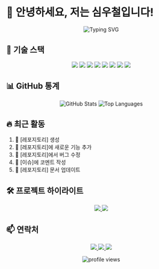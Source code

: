 # 👋 안녕하세요, 저는 심우철입니다!

<p align="center">
  <img src="https://readme-typing-svg.demolab.com?font=Fira+Code&pause=1000&color=58A6FF&width=435&lines=Passionate+Developer;Problem+Solver;Tech+Enthusiast;Continuous+Learner" alt="Typing SVG" />
</p>

## 🚀 기술 스택

<p align="center">
  <img src="https://img.shields.io/badge/Java-007396?style=for-the-badge&logo=java&logoColor=white" />
  <img src="https://img.shields.io/badge/Python-3776AB?style=for-the-badge&logo=python&logoColor=white" />
  <img src="https://img.shields.io/badge/JavaScript-F7DF1E?style=for-the-badge&logo=javascript&logoColor=black" />
  <img src="https://img.shields.io/badge/React-61DAFB?style=for-the-badge&logo=react&logoColor=black" />
  <img src="https://img.shields.io/badge/Node.js-339933?style=for-the-badge&logo=node.js&logoColor=white" />
  <img src="https://img.shields.io/badge/Spring-6DB33F?style=for-the-badge&logo=spring&logoColor=white" />
  <img src="https://img.shields.io/badge/Docker-2496ED?style=for-the-badge&logo=docker&logoColor=white" />
  <img src="https://img.shields.io/badge/Kubernetes-326CE5?style=for-the-badge&logo=kubernetes&logoColor=white" />
</p>

## 📊 GitHub 통계

<p align="center">
  <img src="https://github-readme-stats.vercel.app/api?username=[당신의 GitHub 아이디]&show_icons=true&theme=radical" alt="GitHub Stats" />
  <img src="https://github-readme-stats.vercel.app/api/top-langs/?username=[당신의 GitHub 아이디]&layout=compact&theme=radical" alt="Top Languages" />
</p>

## 🔥 최근 활동

<!--START_SECTION:activity-->
1. 🎉 [레포지토리] 생성
2. 🚀 [레포지토리]에 새로운 기능 추가
3. 🐛 [레포지토리]에서 버그 수정
4. 💬 [이슈]에 코멘트 작성
5. 📝 [레포지토리] 문서 업데이트
<!--END_SECTION:activity-->

## 🛠️ 프로젝트 하이라이트

<p align="center">
  <a href="[프로젝트 링크]">
    <img src="https://github-readme-stats.vercel.app/api/pin/?username=[당신의 GitHub 아이디]&repo=[레포지토리 이름]&theme=radical" />
  </a>
  <a href="[프로젝트 링크]">
    <img src="https://github-readme-stats.vercel.app/api/pin/?username=[당신의 GitHub 아이디]&repo=[레포지토리 이름]&theme=radical" />
  </a>
</p>

## 📫 연락처

<p align="center">
  <a href="mailto:[이메일 주소]">
    <img src="https://img.shields.io/badge/Gmail-D14836?style=for-the-badge&logo=gmail&logoColor=white" />
  </a>
  <a href="https://linkedin.com/in/[LinkedIn 프로필]">
    <img src="https://img.shields.io/badge/LinkedIn-0077B5?style=for-the-badge&logo=linkedin&logoColor=white" />
  </a>
  <a href="https://twitter.com/[Twitter 핸들]">
    <img src="https://img.shields.io/badge/Twitter-1DA1F2?style=for-the-badge&logo=twitter&logoColor=white" />
  </a>
</p>

<p align="center">
  <img src="https://komarev.com/ghpvc/?username=[당신의 GitHub 아이디]&label=Profile%20views&color=0e75b6&style=flat" alt="profile views" />
</p>
